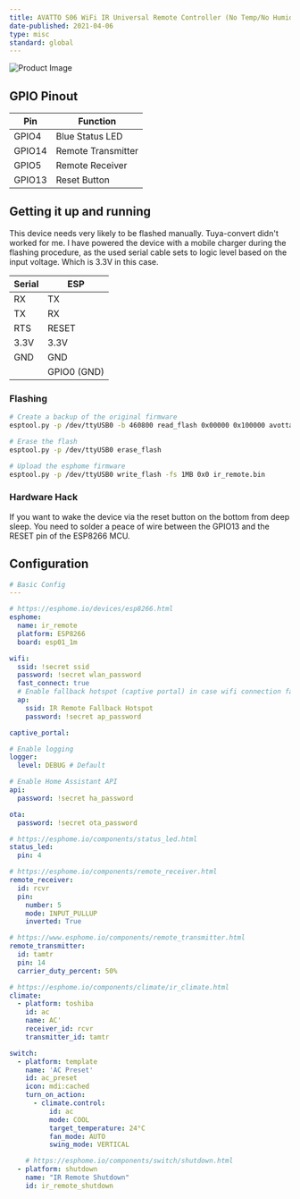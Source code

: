 ```yaml
---
title: AVATTO S06 WiFi IR Universal Remote Controller (No Temp/No Humidity)
date-published: 2021-04-06
type: misc
standard: global
---
```

![Product Image](/AVATTO-S06-WiFi-IR-Universal-Remote-Controller.jpg "Product Image")

## GPIO Pinout

| Pin    | Function           |
| ------ | ------------------ |
| GPIO4  | Blue Status LED    |
| GPIO14 | Remote Transmitter |
| GPIO5  | Remote Receiver    |
| GPIO13 | Reset Button       |

## Getting it up and running

This device needs very likely to be flashed manually. Tuya-convert didn't worked for me. I have powered the device with
a mobile charger during the flashing procedure, as the used serial cable sets to logic level based on the input voltage.
Which is 3.3V in this case.

| Serial | ESP         |
| ---    | ----        |
| RX     | TX          |
| TX     | RX          |
| RTS    | RESET       |
| 3.3V   | 3.3V        |
| GND    | GND         |
|        | GPIO0 (GND) |

### Flashing

```bash
# Create a backup of the original firmware
esptool.py -p /dev/ttyUSB0 -b 460800 read_flash 0x00000 0x100000 avotta_s06_original_firmware.bin

# Erase the flash
esptool.py -p /dev/ttyUSB0 erase_flash

# Upload the esphome firmware
esptool.py -p /dev/ttyUSB0 write_flash -fs 1MB 0x0 ir_remote.bin
```

### Hardware Hack

If you want to wake the device via the reset button on the bottom from deep sleep. You need to solder a peace of wire
between the GPIO13 and the RESET pin of the ESP8266 MCU.

## Configuration

```yaml
# Basic Config
---

# https://esphome.io/devices/esp8266.html
esphome:
  name: ir_remote
  platform: ESP8266
  board: esp01_1m

wifi:
  ssid: !secret ssid
  password: !secret wlan_password
  fast_connect: true
  # Enable fallback hotspot (captive portal) in case wifi connection fails
  ap:
    ssid: IR Remote Fallback Hotspot
    password: !secret ap_password

captive_portal:

# Enable logging
logger:
  level: DEBUG # Default

# Enable Home Assistant API
api:
  password: !secret ha_password

ota:
  password: !secret ota_password

# https://esphome.io/components/status_led.html
status_led:
  pin: 4

# https://esphome.io/components/remote_receiver.html
remote_receiver:
  id: rcvr
  pin:
    number: 5
    mode: INPUT_PULLUP
    inverted: True

# https://www.esphome.io/components/remote_transmitter.html
remote_transmitter:
  id: tamtr
  pin: 14
  carrier_duty_percent: 50%

# https://esphome.io/components/climate/ir_climate.html
climate:
  - platform: toshiba
    id: ac
    name: AC'
    receiver_id: rcvr
    transmitter_id: tamtr

switch:
  - platform: template
    name: 'AC Preset'
    id: ac_preset
    icon: mdi:cached
    turn_on_action:
      - climate.control:
          id: ac
          mode: COOL
          target_temperature: 24°C
          fan_mode: AUTO
          swing_mode: VERTICAL

    # https://esphome.io/components/switch/shutdown.html
  - platform: shutdown
    name: "IR Remote Shutdown"
    id: ir_remote_shutdown
```
